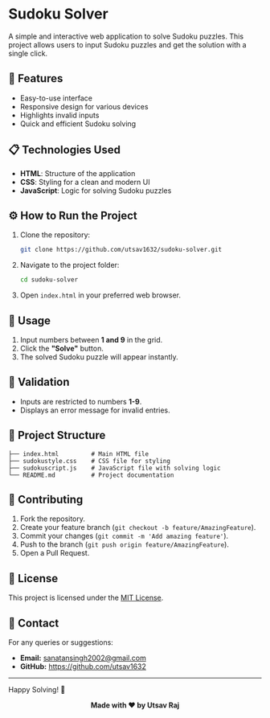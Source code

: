# Sudoku Solver

A simple and interactive web application to solve Sudoku puzzles. 
This project allows users to input Sudoku puzzles and get the solution with a single click.

## 🚀 Features

- Easy-to-use interface
- Responsive design for various devices
- Highlights invalid inputs
- Quick and efficient Sudoku solving

## 📋 Technologies Used

- **HTML**: Structure of the application
- **CSS**: Styling for a clean and modern UI
- **JavaScript**: Logic for solving Sudoku puzzles

## ⚙️ How to Run the Project

1. Clone the repository:
   ```bash
   git clone https://github.com/utsav1632/sudoku-solver.git
   ```
2. Navigate to the project folder:
   ```bash
   cd sudoku-solver
   ```
3. Open `index.html` in your preferred web browser.

## 🧩 Usage

1. Input numbers between **1 and 9** in the grid.
2. Click the **"Solve"** button.
3. The solved Sudoku puzzle will appear instantly.

## 🚨 Validation

- Inputs are restricted to numbers **1-9**.
- Displays an error message for invalid entries.

## 📁 Project Structure

```
├── index.html         # Main HTML file
├── sudokustyle.css    # CSS file for styling
├── sudokuscript.js    # JavaScript file with solving logic
└── README.md          # Project documentation
```

## 🤝 Contributing

1. Fork the repository.
2. Create your feature branch (`git checkout -b feature/AmazingFeature`).
3. Commit your changes (`git commit -m 'Add amazing feature'`).
4. Push to the branch (`git push origin feature/AmazingFeature`).
5. Open a Pull Request.

## 📜 License

This project is licensed under the [MIT License](LICENSE).

## 📧 Contact

For any queries or suggestions:
- **Email:** sanatansingh2002@gmail.com
- **GitHub:** https://github.com/utsav1632

---

Happy Solving! 🧩

<p align='center'><b>Made with ❤ by Utsav Raj</b></p>
